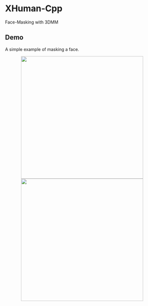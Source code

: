 # XHuman-Cpp

Face-Masking with 3DMM

## Demo

A simple example of masking a face.


<p align="center">
  <img src="./asset/obama-masking.gif" width="400"/>
  <img src="./asset/obama-masking-texture.gif" width="400"/>
</p>
